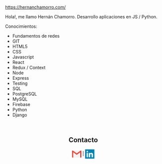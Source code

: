 https://hernanchamorro.com/

Hola!, me llamo Hernán Chamorro. Desarrollo aplicaciones en JS / Python.

Conocimientos:
- Fundamentos de redes
- GIT
- HTML5
- CSS
- Javascript
- React
- Redux / Context
- Node
- Express
- Testing
- SQL
- PostgreSQL
- MySQL
- Firebase
- Python
- Django

<br />
<h2 align=center>Contacto</h2>
<p align="center">
<a href="mailto:hernang.work@gmail.com" align="center"><img src="https://github.com/acroooo/acroooo/blob/master/img/gmail.png" width="30" height="30" align="center" /></img></a> | 
<a href="https://www.linkedin.com/in/hernangustavochamorro/" align="center"><img src="https://github.com/acroooo/acroooo/blob/master/img/linkedin.png" width="30" height="30" align="center"></img></a>
